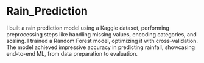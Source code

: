 # Rain_Prediction
 I built a rain prediction model using a Kaggle dataset, performing preprocessing steps like handling missing values, encoding categories, and scaling. I trained a Random Forest model, optimizing it with cross-validation. The model achieved impressive accuracy in predicting rainfall, showcasing end-to-end ML, from data preparation to evaluation.
